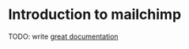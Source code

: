 # Introduction to mailchimp

TODO: write [great documentation](http://jacobian.org/writing/great-documentation/what-to-write/)
